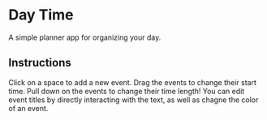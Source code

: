 # Day Time
A simple planner app for organizing your day.

## Instructions
Click on a space to add a new event. Drag the events to change their start time. Pull down on the events to change their time length! You can edit event titles by directly interacting with the text, as well as chagne the color of an event.
